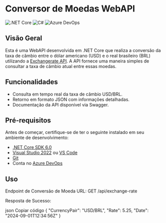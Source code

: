 # Conversor de Moedas WebAPI

![.NET Core](https://img.shields.io/badge/.NET%20Core-6.0-blue)
![C#](https://img.shields.io/badge/C%23-8.0-green)
![Azure DevOps](https://img.shields.io/badge/Azure%20DevOps-Pipelines-orange)

## Visão Geral

Esta é uma WebAPI desenvolvida em .NET Core que realiza a conversão da taxa de câmbio entre o dólar americano (USD) e o real brasileiro (BRL) utilizando a [Exchangerate API](https://www.exchangerate-api.com/). A API fornece uma maneira simples de consultar a taxa de câmbio atual entre essas moedas.

## Funcionalidades

- Consulta em tempo real da taxa de câmbio USD/BRL.
- Retorno em formato JSON com informações detalhadas.
- Documentação da API disponível via Swagger.

## Pré-requisitos

Antes de começar, certifique-se de ter o seguinte instalado em seu ambiente de desenvolvimento:

- [.NET Core SDK 6.0](https://dotnet.microsoft.com/download/dotnet/6.0)
- [Visual Studio 2022](https://visualstudio.microsoft.com/) ou [VS Code](https://code.visualstudio.com/)
- [Git](https://git-scm.com/)
- Conta no [Azure DevOps](https://dev.azure.com/)

## Uso
Endpoint de Conversão de Moeda
URL: GET /api/exchange-rate

Resposta de Sucesso:

json
Copiar código
{
    "CurrencyPair": "USD/BRL",
    "Rate": 5.25,
    "Date": "2024-09-01T12:34:56Z"
}

